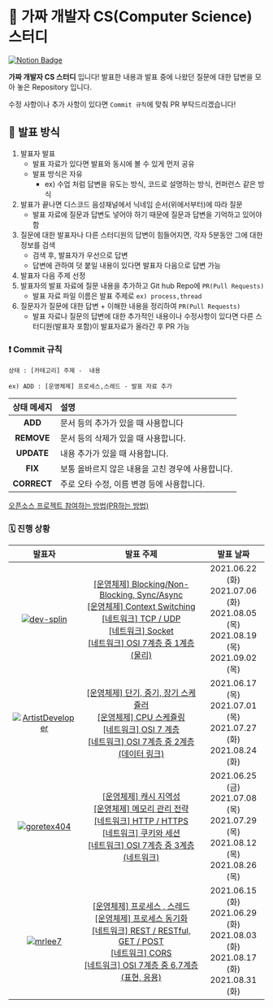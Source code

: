 # 💯 가짜 개발자 CS(Computer Science) 스터디 

[![Notion Badge](http://img.shields.io/badge/-가짜개발자CS스터디소개-orange?style=flat&logo=Notion&link=https://www.notion.so/CS-3042191616a44286a0ef979a2bd6cfe8)](https://www.notion.so/CS-3042191616a44286a0ef979a2bd6cfe8)

**가짜 개발자 CS 스터디** 입니다! 발표한 내용과 발표 중에 나왔던 질문에 대한 답변을 모아 놓은 Repository 입니다.

수정 사항이나 추가 사항이 있다면 `Commit 규칙`에 맞춰 PR 부탁드리겠습니다!



## 📝 발표 방식

1. 발표자 발표
   - 발표 자료가 있다면 발표와 동시에 볼 수 있게 먼저 공유
   - 발표 방식은 자유
     - ex) 수업 처럼 답변을 유도는 방식, 코드로 설명하는 방식, 컨퍼런스 같은 방식
2. 발표가 끝나면 디스코드 음성채널에서 닉네임 순서(위에서부터)에 따라 질문
   - 발표 자료에 질문과 답변도 넣어야 하기 때문에 질문과 답변을 기억하고 있어야 함
3. 질문에 대한 발표자나 다른 스터디원의 답변이 힘들어지면, 각자 5분동안 그에 대한 정보를 검색
   - 검색 후, 발표자가 우선으로 답변
   - 답변에 관하여 덧 붙일 내용이 있다면 발표자 다음으로 답변 가능
4. 발표자 다음 주제 선정
5. 발표자의 발표 자료에 질문 내용을 추가하고 Git hub Repo에 `PR(Pull Requests)`
   - 발표 자료 파일 이름은 발표 주제로 `ex) process,thread`
6. 질문자가 질문에 대한 답변 + 이해한 내용을 정리하여 `PR(Pull Requests)`
   - 발표 자료나 질문의 답변에 대한 추가적인 내용이나 수정사항이 있다면 다른 스터디원(발표자 포함)이 발표자료가 올라간 후 PR 가능
   
   


### ❗ Commit 규칙

`상태 : [카테고리] 주제 -  내용`

`ex) ADD : [운영체제] 프로세스,스레드 - 발표 자료 추가`

| 상태 메세지 | 설명                                              |
| :---------: | :------------------------------------------------ |
|   **ADD**   | 문서 등의 추가가 있을 때 사용합니다               |
| **REMOVE**  | 문서 등의 삭제가 있을 때 사용합니다.              |
| **UPDATE**  | 내용 추가가 있을 때 사용합니다.                   |
|   **FIX**   | 보통 올바르지 않은 내용을 고친 경우에 사용합니다. |
| **CORRECT** | 주로 오타 수정, 이름 변경 등에 사용합니다.        |

[오픈소스 프로젝트 참여하는 방법(PR하는 방법)](https://dev-splin.github.io/git/Git-Participate-OpenSource-Projects/)



### 🗓️ 진행 상황

|                            발표자                            |                          발표 주제                           |                          발표 날짜                           |
| :----------------------------------------------------------: | :----------------------------------------------------------: | :----------------------------------------------------------: |
| [![dev-splin](https://user-images.githubusercontent.com/79291114/122174982-3304e900-cebe-11eb-9a22-0fa57549dc56.jpg)](https://github.com/dev-splin) | [[운영체제] Blocking/Non-Blocking, Sync/Async](https://github.com/dev-splin/fake-developer-CS-study/blob/main/OperatingSystem/Blocking%2CNon-blocking-Sync%2CAsync.md)<br />[[운영체제] Context Switching](https://github.com/dev-splin/fake-developer-CS-study/blob/main/OperatingSystem/Context-Switching.md)<br />[[네트워크] TCP / UDP](https://github.com/dev-splin/fake-developer-CS-study/blob/main/Network/TCP%2CUDP.md)<br />[[네트워크] Socket](https://github.com/dev-splin/fake-developer-CS-study/blob/main/Network/Socket.md)<br />[[네트워크] OSI 7계층 중 1계층(물리)](https://github.com/dev-splin/fake-developer-CS-study/blob/main/Network/OSI-Layer1-Physical.md) | 2021.06.22 (화)<br />2021.07.06 (화)<br />2021.08.05 (목)<br />2021.08.19 (목)<br />2021.09.02 (목) |
| [![ArtistDeveloper](https://user-images.githubusercontent.com/79291114/122174981-326c5280-cebe-11eb-8e46-08b59a79bfbf.png)](https://github.com/ArtistDeveloper) | [[운영체제] 단기, 중기, 장기 스케쥴러](https://github.com/dev-splin/fake-developer-CS-study/blob/main/OperatingSystem/Scheduler.md)<br />[[운영체제] CPU 스케쥴링](https://github.com/dev-splin/fake-developer-CS-study/blob/main/OperatingSystem/CPU-Scheduling.md)<br />[[네트워크] OSI 7 계층](https://github.com/dev-splin/fake-developer-CS-study/blob/main/Network/OSI%207%20%EA%B3%84%EC%B8%B5.md)<br />[[네트워크] OSI 7계층 중 2계층(데이터 링크)](https://github.com/fake-developer-CS-study/fake-developer-CS-study/blob/main/Network/OSI%202%EA%B3%84%EC%B8%B5.md) | 2021.06.17 (목)<br />2021.07.01 (목)<br />2021.07.27 (화)<br />2021.08.24 (화) |
| [![goretex404](https://user-images.githubusercontent.com/79291114/122174983-339d7f80-cebe-11eb-842e-ac965406fa8f.jpg)](https://github.com/goretex404) | [[운영체제] 캐시 지역성](https://github.com/dev-splin/fake-developer-CS-study/blob/main/OperatingSystem/Cache%20Locality.md)<br />[[운영체제] 메모리 관리 전략](https://github.com/dev-splin/fake-developer-CS-study/blob/main/OperatingSystem/Memory%20Management.md)<br />[[네트워크] HTTP / HTTPS](https://github.com/dev-splin/fake-developer-CS-study/blob/main/Network/HTTP%20%26%20HTTPS.md)<br />[[네트워크] 쿠키와 세션](https://github.com/dev-splin/fake-developer-CS-study/blob/main/Network/%EC%BF%A0%ED%82%A4%EC%99%80%20%EC%84%B8%EC%85%98.md)<br />[[네트워크] OSI 7계층 중 3계층(네트워크)](https://github.com/dev-splin/fake-developer-CS-study/blob/main/Network/Network(Layer3).md) | 2021.06.25 (금)<br />2021.07.08 (목)<br />2021.07.29 (목)<br />2021.08.12 (목)<br />2021.08.26 (목) |
| [![mrlee7](https://user-images.githubusercontent.com/79291114/122174985-339d7f80-cebe-11eb-9567-f01cf9f03383.png)](https://github.com/mrlee7) | [[운영체제] 프로세스 , 스레드](https://github.com/dev-splin/fake-developer-CS-study/blob/main/OperatingSystem/process%2Cthread.md)<br />[[운영체제] 프로세스 동기화](https://github.com/dev-splin/fake-developer-CS-study/blob/main/OperatingSystem/Process-Synchronization.md)<br />[[네트워크] REST / RESTful, GET / POST](https://github.com/dev-splin/fake-developer-CS-study/blob/main/Network/REST.md)<br />[[네트워크] CORS](https://github.com/dev-splin/fake-developer-CS-study/blob/main/Network/CORS.md)<br />[[네트워크] OSI 7계층 중 6,7계층(표현, 응용)](https://github.com/dev-splin/fake-developer-CS-study/blob/main/Network/OSI_6%2C%207Layer.md) | 2021.06.15 (화)<br />2021.06.29 (화)<br />2021.08.03 (화)<br />2021.08.17 (화)<br />2021.08.31 (화) |

